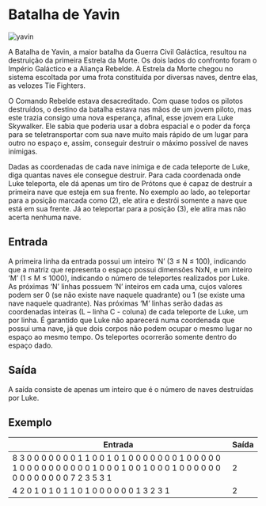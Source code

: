 # Batalha de Yavin

![yavin](https://github.com/gaabrieltorres7/congenial-code-challenges/assets/98062444/0cf82a86-dc00-46ca-83a0-d804bedc08f8)

A Batalha de Yavin, a maior batalha da Guerra Civil Galáctica, resultou na destruição da primeira Estrela da Morte. Os dois lados do confronto foram o Império Galáctico e a Aliança Rebelde. A Estrela da Morte chegou no sistema escoltada por uma frota constituída por diversas naves, dentre elas, as velozes Tie Fighters.

O Comando Rebelde estava desacreditado. Com quase todos os pilotos destruídos, o destino da batalha estava nas mãos de um jovem piloto, mas este trazia consigo uma nova esperança, afinal, esse jovem era Luke Skywalker. Ele sabia que poderia usar a dobra espacial e o poder da força para se teletransportar com sua nave muito mais rápido de um lugar para outro no espaço e, assim, conseguir destruir o máximo possível de naves inimigas.

Dadas as coordenadas de cada nave inimiga e de cada teleporte de Luke, diga quantas naves ele consegue destruir. Para cada coordenada onde Luke teleporta, ele dá apenas um tiro de Prótons que é capaz de destruir a primeira nave que esteja em sua frente. No exemplo ao lado, ao teleportar para a posição marcada como (2), ele atira e destrói somente a nave que está em sua frente. Já ao teleportar para a posição (3), ele atira mas não acerta nenhuma nave.

## Entrada

A primeira linha da entrada possui um inteiro ‘N’ (3 ≤ N ≤ 100), indicando que a matriz que representa o espaço possui dimensões NxN, e um inteiro ‘M’ (1 ≤ M ≤ 1000), indicando o número de teleportes realizados por Luke. As próximas ‘N’ linhas possuem ‘N’ inteiros em cada uma, cujos valores podem ser 0 (se não existe nave naquele quadrante) ou 1 (se existe uma nave naquele quadrante). Nas próximas ‘M’ linhas serão dadas as coordenadas inteiras (L – linha C - coluna) de cada teleporte de Luke, um por linha. É garantido que Luke não aparecerá numa coordenada que possui uma nave, já que dois corpos não podem ocupar o mesmo lugar no espaço ao mesmo tempo. Os teleportes ocorrerão somente dentro do espaço dado.

## Saída

A saída consiste de apenas um inteiro que é o número de naves destruídas por Luke.

## Exemplo

| Entrada                                                                                                                                         | Saída |
| ----------------------------------------------------------------------------------------------------------------------------------------------- | ----- |
| 8 3 0 0 0 0 0 0 0 1 1 0 0 1 0 1 0 0 0 0 0 0 0 1 0 0 0 0 0 1 0 0 0 0 0 0 0 0 0 0 1 0 0 0 1 0 0 1 0 0 0 1 0 0 0 0 0 0 0 0 0 0 0 0 0 0 7 2 3 5 3 1 | 2     |
| 4 2 0 1 0 1 0 1 1 0 1 0 0 0 0 0 0 1 3 2 3 1                                                                                                     | 2     |

